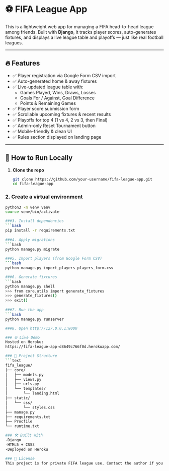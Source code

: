 # ⚽ FIFA League App

This is a lightweight web app for managing a FIFA head-to-head league among friends. Built with **Django**, it tracks player scores, auto-generates fixtures, and displays a live league table and playoffs — just like real football leagues.

---

## 🔥 Features

- ✅ Player registration via Google Form CSV import  
- ✅ Auto-generated home & away fixtures  
- ✅ Live-updated league table with:
  - Games Played, Wins, Draws, Losses  
  - Goals For / Against, Goal Difference  
  - Points & Remaining Games  
- ✅ Player score submission form  
- ✅ Scrollable upcoming fixtures & recent results  
- ✅ Playoffs for top 4 (1 vs 4, 2 vs 3, then Final)  
- ✅ Admin-only Reset Tournament button  
- ✅ Mobile-friendly & clean UI  
- ✅ Rules section displayed on landing page  

---

## 🚀 How to Run Locally

1. **Clone the repo**  
   ```bash
   git clone https://github.com/your-username/fifa-league-app.git
   cd fifa-league-app

### 2. Create a virtual environment

```bash
python3 -m venv venv
source venv/bin/activate

###3. Install dependencies
```bash
pip install -r requirements.txt
   
###4. Apply migrations
```bash
python manage.py migrate
   
###5. Import players (from Google Form CSV)
```bash
python manage.py import_players players_form.csv

###6. Generate fixtures
```bash
python manage.py shell
>>> from core.utils import generate_fixtures
>>> generate_fixtures()
>>> exit()
    
###7. Run the app
```bash
python manage.py runserver

###8. Open http://127.0.0.1:8000

### 🌐 Live Demo
Hosted on Heroku:
https://fifa-league-app-d8649c766f0d.herokuapp.com/

### 📂 Project Structure
```text
fifa_league/
├── core/
│   ├── models.py
│   ├── views.py
│   ├── urls.py
│   └── templates/
│       └── landing.html
├── static/
│   └── css/
│       └── styles.css
├── manage.py
├── requirements.txt
├── Procfile
└── runtime.txt

### 🛠 Built With
-Django
-HTML5 + CSS3
-Deployed on Heroku

### 📜 License
This project is for private FIFA league use. Contact the author if you'd like to adapt it for public or commercial tournaments.
